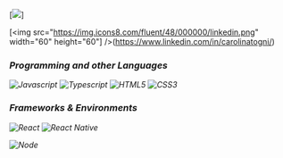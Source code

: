 
[<img src="https://images-ext-1.discordapp.net/external/JfosIY-kvTVgNvuHbAeBglxsmtT-ICTEHxT-5KLGYgI/https/www.apexunitedcorp.com/wp-content/uploads/2018/05/nested-tree-cropped.png"/>]

[<img src="https://img.icons8.com/fluent/48/000000/linkedin.png" width="60" height="60"] />(https://www.linkedin.com/in/carolinatogni/)
<p style="font-size: 24px"><em> <p>
<p style="font-size: 24px"><em> </p>


### Programming and other Languages 
![Javascript](https://img.shields.io/badge/JavaScript-F7DF1E?style=for-the-badge&logo=javascript&logoColor=black)
![Typescript](https://img.shields.io/badge/TypeScript-007ACC?style=for-the-badge&logo=typescript&logoColor=white)
![HTML5](https://img.shields.io/badge/HTML5-E34F26?style=for-the-badge&logo=html5&logoColor=white)
![CSS3](https://img.shields.io/badge/CSS3-1572B6?style=for-the-badge&logo=css3&logoColor=white)


### Frameworks & Environments 
![React](https://img.shields.io/badge/React-20232A?style=for-the-badge&logo=react&logoColor=61DAFB)
![React Native](https://img.shields.io/badge/React_Native-20232A?style=for-the-badge&logo=react&logoColor=61DAFB)

![Node](https://img.shields.io/badge/Node.js-43853D?style=for-the-badge&logo=node.js&logoColor=white)
